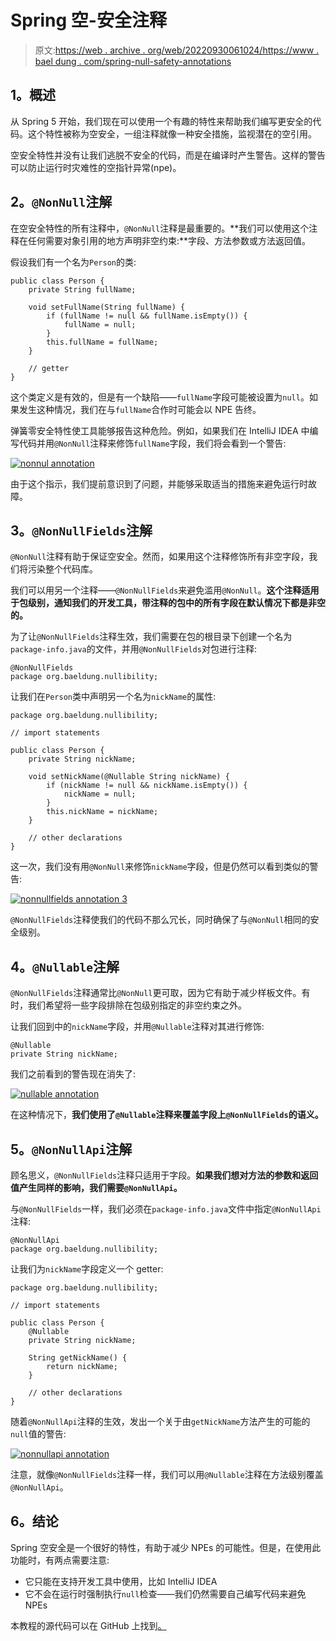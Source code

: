 # Spring 空-安全注释

> 原文:[https://web . archive . org/web/20220930061024/https://www . bael dung . com/spring-null-safety-annotations](https://web.archive.org/web/20220930061024/https://www.baeldung.com/spring-null-safety-annotations)

## **1。概述**

从 Spring 5 开始，我们现在可以使用一个有趣的特性来帮助我们编写更安全的代码。这个特性被称为空安全，一组注释就像一种安全措施，监视潜在的空引用。

空安全特性并没有让我们逃脱不安全的代码，而是在编译时产生警告。这样的警告可以防止运行时灾难性的空指针异常(npe)。

## **2。`@NonNull`注解**

在空安全特性的所有注释中，`@NonNull`注释是最重要的。**我们可以使用这个注释在任何需要对象引用的地方声明非空约束:**字段、方法参数或方法返回值。

假设我们有一个名为`Person`的类:

```
public class Person {
    private String fullName;

    void setFullName(String fullName) {
        if (fullName != null && fullName.isEmpty()) {
            fullName = null;
        }
        this.fullName = fullName;
    }

    // getter
}
```

这个类定义是有效的，但是有一个缺陷——`fullName`字段可能被设置为`null`。如果发生这种情况，我们在与`fullName`合作时可能会以 NPE 告终。

弹簧零安全特性使工具能够报告这种危险。例如，如果我们在 IntelliJ IDEA 中编写代码并用`@NonNull`注释来修饰`fullName`字段，我们将会看到一个警告:

[![nonnul annotation](../Images/2a8e2d55eaa7c314b2d4806b56709cd8.png)](/web/20220827110142/https://www.baeldung.com/wp-content/uploads/2018/11/nonnul-annotation.png)

由于这个指示，我们提前意识到了问题，并能够采取适当的措施来避免运行时故障。

## **3。`@NonNullFields`注解**

`@NonNull`注释有助于保证空安全。然而，如果用这个注释修饰所有非空字段，我们将污染整个代码库。

我们可以用另一个注释——`@NonNullFields`来避免滥用`@NonNull`。**这个注释适用于包级别，通知我们的开发工具，带注释的包中的所有字段在默认情况下都是非空的。**

为了让`@NonNullFields`注释生效，我们需要在包的根目录下创建一个名为`package-info.java`的文件，并用`@NonNullFields`对包进行注释:

```
@NonNullFields
package org.baeldung.nullibility;
```

让我们在`Person`类中声明另一个名为`nickName`的属性:

```
package org.baeldung.nullibility;

// import statements

public class Person {
    private String nickName;

    void setNickName(@Nullable String nickName) {
        if (nickName != null && nickName.isEmpty()) {
            nickName = null;
        }
        this.nickName = nickName;
    }

    // other declarations
}
```

这一次，我们没有用`@NonNull`来修饰`nickName`字段，但是仍然可以看到类似的警告:

[![nonnullfields annotation 3](../Images/0591e07ba97cbe103ce7da394a16e908.png)](/web/20220827110142/https://www.baeldung.com/wp-content/uploads/2018/11/nonnullfields-annotation-3.png)

`@NonNullFields`注释使我们的代码不那么冗长，同时确保了与`@NonNull`相同的安全级别。

## **4。`@Nullable`注解**

`@NonNullFields`注释通常比`@NonNull`更可取，因为它有助于减少样板文件。有时，我们希望将一些字段排除在包级别指定的非空约束之外。

让我们回到中的`nickName`字段，并用`@Nullable`注释对其进行修饰:

```
@Nullable
private String nickName;
```

我们之前看到的警告现在消失了:

[![nullable annotation](../Images/a586d2ebb45061222c55a72551953b4c.png)](/web/20220827110142/https://www.baeldung.com/wp-content/uploads/2018/11/nullable-annotation.png)

在这种情况下，**我们使用了`@Nullable`注释来覆盖字段上`@NonNullFields`的语义。**

## **5。`@NonNullApi`注解**

顾名思义，`@NonNullFields`注释只适用于字段。**如果我们想对方法的参数和返回值产生同样的影响，我们需要`@NonNullApi`。**

与`@NonNullFields`一样，我们必须在`package-info.java`文件中指定`@NonNullApi`注释:

```
@NonNullApi
package org.baeldung.nullibility;
```

让我们为`nickName`字段定义一个 getter:

```
package org.baeldung.nullibility;

// import statements

public class Person {
    @Nullable
    private String nickName;

    String getNickName() {
        return nickName;
    }

    // other declarations
}
```

随着`@NonNullApi`注释的生效，发出一个关于由`getNickName`方法产生的可能的`null`值的警告:

[![nonnullapi annotation](../Images/dae4ba71ebefb5f9ff29321d3548a8e7.png)](/web/20220827110142/https://www.baeldung.com/wp-content/uploads/2018/11/nonnullapi-annotation.png)

注意，就像`@NonNullFields`注释一样，我们可以用`@Nullable`注释在方法级别覆盖`@NonNullApi`。

## **6。结论**

Spring 空安全是一个很好的特性，有助于减少 NPEs 的可能性。但是，在使用此功能时，有两点需要注意:

*   它只能在支持开发工具中使用，比如 IntelliJ IDEA
*   它不会在运行时强制执行`null`检查——我们仍然需要自己编写代码来避免 NPEs

本教程的源代码可以在 GitHub 上找到[。](https://web.archive.org/web/20220827110142/https://github.com/eugenp/tutorials/tree/master/spring-core-2)